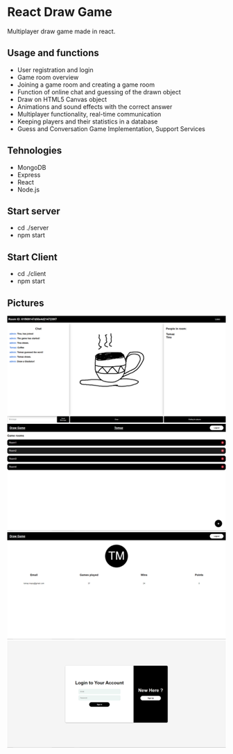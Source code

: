 # React Draw Game
Multiplayer draw game made in react.

## Usage and functions
* User registration and login
* Game room overview 
* Joining a game room and creating a game room
* Function of online chat and guessing of the drawn object 
* Draw on HTML5 Canvas object
* Animations and sound effects with the correct answer
* Multiplayer functionality, real-time communication 
* Keeping players and their statistics in a database
* Guess and Conversation Game Implementation, Support Services

## Tehnologies
* MongoDB
* Express
* React
* Node.js

## Start server
* cd ./server
* npm start

## Start Client
* cd ./client
* npm start

## Pictures
![Image1](/pictures/2.PNG)
![Image2](/pictures/1.PNG)
![Image3](/pictures/3.PNG)
![Image4](/pictures/4.PNG)

